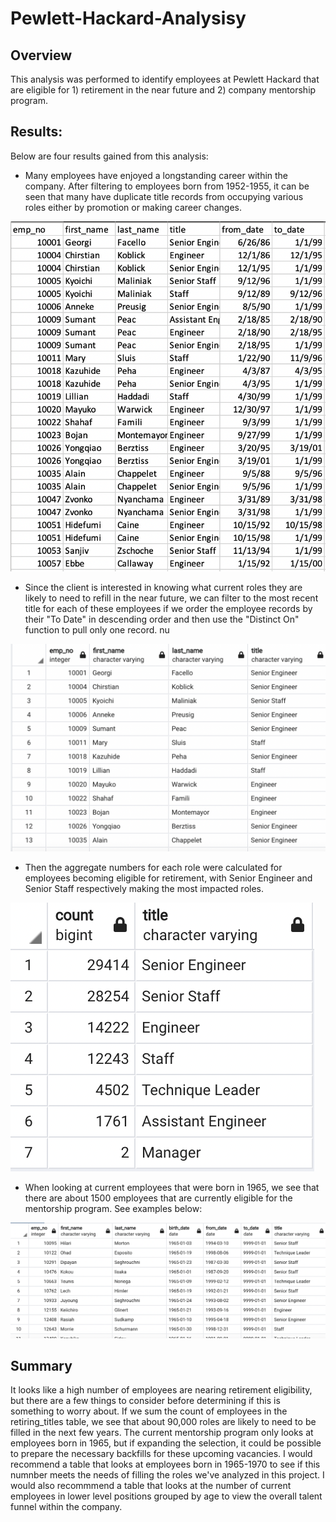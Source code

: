 # Pewlett-Hackard-Analysisy

## Overview 
This analysis was performed to identify employees at Pewlett Hackard that are eligible for 1) retirement in the near future and 2) company mentorship program. 
## Results: 
Below are four results gained from this analysis: 
- Many employees have enjoyed a longstanding career within the company. After filtering to employees born from 1952-1955, it can be seen that many have duplicate title records from occupying various roles either by promotion or making career changes. 

![ret_titles.png](Data/ret_titles.png)

- Since the client is interested in knowing what current roles they are likely to need to refill in the near future, we can filter to the most recent title for each of these employees if we order the employee records by their "To Date" in descending order and then use the "Distinct On" function to pull only one record. nu

![unique_titles.png](Data/unique_titles.png)

- Then the aggregate numbers for each role were calculated for employees becoming eligible for retirement, with Senior Engineer and Senior Staff respectively making the most impacted roles. 

![title_sums.png](Data/title_sums.png)

- When looking at current employees that were born in 1965, we see that there are about 1500 employees that are currently eligible for the mentorship program. See examples below: 

![mentorship.png](Data/mentorship.png)

## Summary

It looks like a high number of employees are nearing retirement eligibility, but there are a few things to consider before determining if this is something to worry about. If we sum the count of employees in the retiring_titles table, we see that about 90,000 roles are likely to need to be filled in the next few years. The current mentorship program only looks at employees born in 1965, but if expanding the selection, it could be possible to prepare the necessary backfills for these upcoming vacancies. I would recommend a table that looks at employees born in 1965-1970 to see if this numnber meets the needs of filling the roles we've analyzed in this project. I would also recommmend a table that looks at the number of current employees in lower level positions grouped by age to view the overall talent funnel within the company. 
